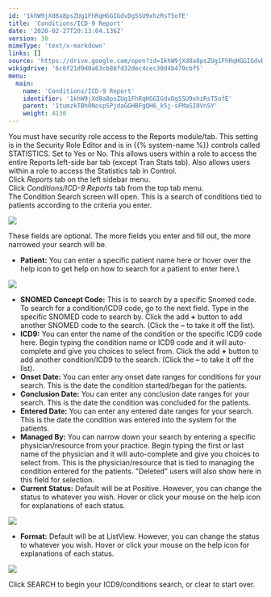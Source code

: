```yaml
---
id: '1khW9jXd8a8psZUg1FhRqHGGIGdvDgSSU9xhzRsT5ofE'
title: 'Conditions/ICD-9 Report'
date: '2020-02-27T20:13:04.136Z'
version: 30
mimeType: 'text/x-markdown'
links: []
source: 'https://drive.google.com/open?id=1khW9jXd8a8psZUg1FhRqHGGIGdvDgSSU9xhzRsT5ofE'
wikigdrive: '6c6f21d9d0a63cb86fd32dec4cec30d4b470cbf5'
menu:
  main:
    name: 'Conditions/ICD-9 Report'
    identifier: '1khW9jXd8a8psZUg1FhRqHGGIGdvDgSSU9xhzRsT5ofE'
    parent: '1tumzkTBh0NospSPjdaGGHBFgQH6_k5j-sFMaSI0VnSY'
    weight: 4130
---
```

You must have security role access to the Reports module/tab. This setting is in the Security Role Editor and is in {{% system-name %}} controls called STATISTICS. Set to Yes or No. This allows users within a role to access the entire Reports left-side bar tab (except Tran Stats tab). Also allows users within a role to access the Statistics tab in Control.  
Click *Reports* tab on the left sidebar menu.  
Click *Conditions/ICD-9 Reports* tab from the top tab menu.  
The Condition Search screen will open. This is a search of conditions tied to patients according to the criteria you enter.
  
![](../conditions-icd-9-report.assets/6b10ea48155e69f14e4ae9363f882bc2.png)  

These fields are optional. The more fields you enter and fill out, the more narrowed your search will be.
* <strong>Patient:</strong> You can enter a specific patient name here or hover over the help icon to get help on how to search for a patient to enter here.\
  
![](../conditions-icd-9-report.assets/4cb0f19aea0183a6b05f1ee2c02fb9c1.png)  

* <strong>SNOMED Concept Code:</strong> This is to search by a specific Snomed code. To search for a condition/ICD9 code, go to the next field. Type in the specific SNOMED code to search by. Click the add <strong>+</strong> button to add another SNOMED code to the search. (Click the <strong>–</strong> to take it off the list).
* <strong>ICD9:</strong> You can enter the name of the condition or the specific ICD9 code here. Begin typing the condition name or ICD9 code and it will auto-complete and give you choices to select from. Click the add <strong>+</strong> button to add another condition/ICD9 to the search. (Click the <strong>–</strong> to take it off the list).
* <strong>Onset Date:</strong> You can enter any onset date ranges for conditions for your search. This is the date the condition started/began for the patients.
* <strong>Conclusion Date:</strong> You can enter any conclusion date ranges for your search. This is the date the condition was concluded for the patients.
* <strong>Entered Date:</strong> You can enter any entered date ranges for your search. This is the date the condition was entered into the system for the patients.
* <strong>Managed By:</strong> You can narrow down your search by entering a specific physician/resource from your practice. Begin typing the first <em>or</em> last name of the physician and it will auto-complete and give you choices to select from. This is the physician/resource that is tied to managing the condition entered for the patients. "Deleted" users will also show here in this field for selection.
* <strong>Current Status:</strong> Default will be at Positive. However, you can change the status to whatever you wish. Hover or click your mouse on the help icon for explanations of each status.
  
![](../conditions-icd-9-report.assets/ef705e91f962541b23facc7e623018e3.png)  

* <strong>Format:</strong> Default will be at ListView. However, you can change the status to whatever you wish. Hover or click your mouse on the help icon for explanations of each status.
  
![](../conditions-icd-9-report.assets/dce908712802532c24b194a426b702d6.png)  

Click SEARCH to begin your ICD9/conditions search, or clear to start over.
